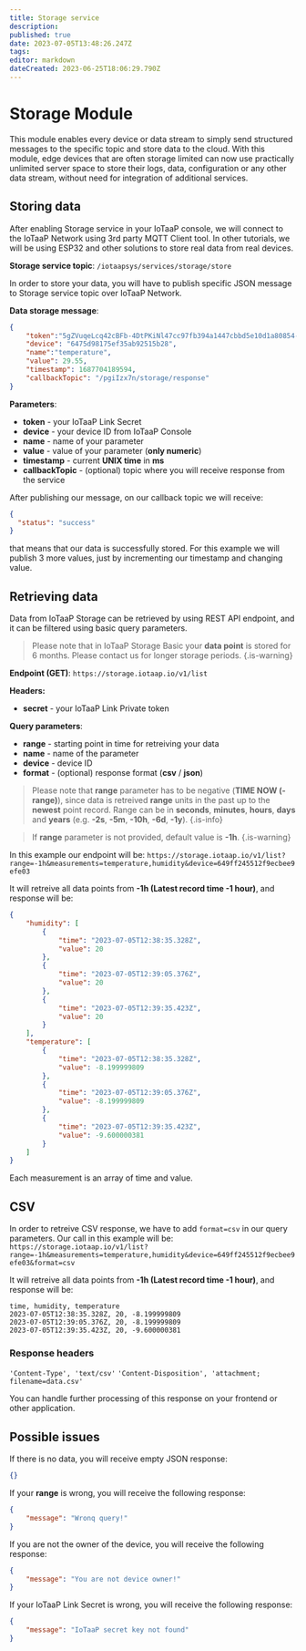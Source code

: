 ```yaml
---
title: Storage service
description: 
published: true
date: 2023-07-05T13:48:26.247Z
tags: 
editor: markdown
dateCreated: 2023-06-25T18:06:29.790Z
---
```


# Storage Module
This module enables every device or data stream to simply send structured messages to the specific topic and store data to the cloud. With this module, edge devices that are often storage limited can now use practically unlimited server space to store their logs, data, configuration or any other data stream, without need for integration of additional services.

## Storing data
After enabling Storage service in your IoTaaP console, we will connect to the IoTaaP Network using 3rd party MQTT Client tool. In other tutorials, we will be using ESP32 and other solutions to store real data from real devices. 

**Storage service topic**: `/iotaapsys/services/storage/store`

In order to store your data, you will have to publish specific JSON message to Storage service topic over IoTaaP Network.

**Data storage message**:
```JSON
{
    "token":"5gZVuqeLcq42cBFb-4DtPKiNl47cc97fb394a1447cbbd5e10d1a80854-2aa",
    "device": "6475d98175ef35ab92515b28",
    "name":"temperature",
    "value": 29.55,
    "timestamp": 1687704189594,
    "callbackTopic": "/pgiIzx7n/storage/response"
}
```

**Parameters**:
- **token** - your IoTaaP Link Secret
- **device** - your device ID from IoTaaP Console
- **name** - name of your parameter 
- **value** - value of your parameter (**only numeric**)
- **timestamp** - current **UNIX time** in **ms**
- **callbackTopic** - (optional) topic where you will receive response from the service


After publishing our message, on our callback topic we will receive:
```JSON
{
  "status": "success"
}
```
that means that our data is successfully stored. For this example we will publish 3 more values, just by incrementing our timestamp and changing value.

## Retrieving data
Data from IoTaaP Storage can be retrieved by using REST API endpoint, and it can be filtered using basic query parameters.


> Please note that in IoTaaP Storage Basic your **data point** is stored for 6 months. Please contact us for longer storage periods.
{.is-warning}

**Endpoint (GET)**: `https://storage.iotaap.io/v1/list`

**Headers:**
- **secret** - your IoTaaP Link Private token

**Query parameters**:
- **range** - starting point in time for retreiving your data
- **name** - name of the parameter
- **device** - device ID
- **format** - (optional) response format (**csv** / **json**)

> Please note that **range** parameter has to be negative (**TIME NOW (-range)**), since data is retreived **range** units in the past up to the **newest** point record. Range can be in **seconds**, **minutes**, **hours**, **days** and **years** (e.g. **-2s**, **-5m**, **-10h**, **-6d**, **-1y**).
{.is-info}

> If **range** parameter is not provided, default value is **-1h**.
{.is-warning}


In this example our endpoint will be: `https://storage.iotaap.io/v1/list?range=-1h&measurements=temperature,humidity&device=649ff245512f9ecbee9efe03`

It will retreive all data points from **-1h (Latest record time -1 hour)**, and response will be:

```JSON
{
    "humidity": [
        {
            "time": "2023-07-05T12:38:35.328Z",
            "value": 20
        },
        {
            "time": "2023-07-05T12:39:05.376Z",
            "value": 20
        },
        {
            "time": "2023-07-05T12:39:35.423Z",
            "value": 20
        }
    ],
    "temperature": [
        {
            "time": "2023-07-05T12:38:35.328Z",
            "value": -8.199999809
        },
        {
            "time": "2023-07-05T12:39:05.376Z",
            "value": -8.199999809
        },
        {
            "time": "2023-07-05T12:39:35.423Z",
            "value": -9.600000381
        }
    ]
}
```
Each measurement is an array of time and value.

## CSV 
In order to retreive CSV response, we have to add `format=csv` in our query parameters. Our call in this example will be: `https://storage.iotaap.io/v1/list?range=-1h&measurements=temperature,humidity&device=649ff245512f9ecbee9efe03&format=csv`

It will retreive all data points from **-1h (Latest record time -1 hour)**, and response will be:

```csv
time, humidity, temperature
2023-07-05T12:38:35.328Z, 20, -8.199999809
2023-07-05T12:39:05.376Z, 20, -8.199999809
2023-07-05T12:39:35.423Z, 20, -9.600000381
```

### Response headers
`'Content-Type', 'text/csv'`
`'Content-Disposition', 'attachment; filename=data.csv'`

You can handle further processing of this response on your frontend or other application.

## Possible issues
If there is no data, you will receive empty JSON response:

```JSON
{}
```

If your **range** is wrong, you will receive the following response:
```JSON
{
    "message": "Wronq query!"
}
```

If you are not the owner of the device, you will receive the following response:
```JSON
{
    "message": "You are not device owner!"
}
```

If your IoTaaP Link Secret is wrong, you will receive the following response:
```JSON
{
    "message": "IoTaaP secret key not found"
}
```
